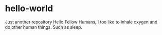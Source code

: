 # hello-world
Just another repository
Hello Fellow Humans,
I too like to inhale oxygen and do other human things. Such as sleep.
